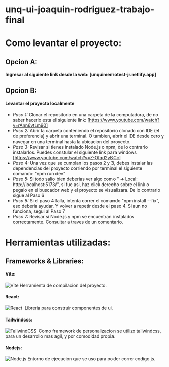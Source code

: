# unq-ui-joaquin-rodriguez-trabajo-final
# Como levantar el proyecto:

## Opcion A:
#### Ingresar al siguiente link desde la web: [unquimemotest-jr.netlify.app]

## Opcion B:
#### Levantar el proyecto localmente
- *Paso 1:* Clonar el repositorio en una carpeta de la computadora, de no saber hacerlo esta el siguiente link: [https://www.youtube.com/watch?v=rAnn6vtLm90]
- *Paso 2:* Abrir la carpeta conteniendo el repositorio clonado con IDE (el de preferencia) y abrir una terminal. O tambien, abrir el IDE desde cero y navegar en una terminal hasta la ubicacion del proyecto.
- *Paso 3:* Revisar si tienes instalado Node.js o npm, de lo contrario instalarlos. Puedes constular el siguiente link para windows [https://www.youtube.com/watch?v=Z-Ofqd2yBCc]
- *Paso 4:* Una vez que se cumplan los pasos 2 y 3, debes instalar las dependencias del proyecto corriendo por terminal el siguiente comando: "npm run dev"
- *Paso 5:* Si todo salio bien deberias ver algo como "   ➜  Local:   http://localhost:5173/", si fue asi, haz click derecho sobre el link o pegalo en el buscador web y el proyecto se visualizara. De lo contrario sigue al Paso 6 
- *Paso 6:* Si el paso 4 falla, intenta correr el comando "npm install --fix", eso deberia ayudar. Y volver a repetir desde el paso 4. Si aun no funciona, segui al Paso 7
- *Paso 7:* Revisar si Node.js y npm se encuentran instalados correctamente. Consultar a traves de un comentario. 





# Herramientas utilizadas: 

## Frameworks & Libraries:

#### Vite: 
![Vite](https://img.shields.io/badge/Vite-646CFF?style=for-the-badge&logo=vite&logoColor=white)
   Herramienta de compilacion del proyecto.
      
#### React:
![React](https://img.shields.io/badge/React-61DAFB?style=for-the-badge&logo=react&logoColor=black)&nbsp;
   Libreria para construir componentes de ui.
      
#### Tailwindcss:
![TailwindCSS](https://img.shields.io/badge/TailwindCSS-38B2AC?style=for-the-badge&logo=tailwindcss&logoColor=white)&nbsp;
   Como framework de personalizacion se utilizo tailwindcss, para un desarrollo mas agil, y por comodidad propia.

#### Nodejs:
![Node.js](https://img.shields.io/badge/Node.js-339933?style=for-the-badge&logo=node.js&logoColor=white)
   Entorno de ejecucion que se uso para poder correr codigo js.

